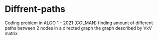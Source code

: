 # Diffrent-paths
Coding problem in ALGO 1 - 2021 (COLMAN)
finding amount of different paths between 2 nodes in a directed graph
the graph described by VxV matrix
